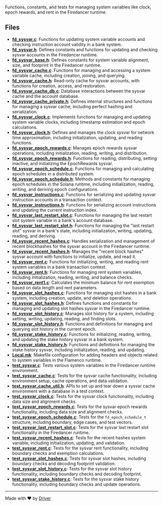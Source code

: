 <!--------------------------------------------------------------------------------->
<!-- IMPORTANT: This file is auto-generated by Driver (https://driver.ai). -------->
<!-- Manual edits may be overwritten on future commits. --------------------------->
<!--------------------------------------------------------------------------------->

Functions, constants, and tests for managing system variables like clock, epoch rewards, and rent in the Firedancer runtime.


## Files
- **[fd_sysvar.c](fd_sysvar.c.md)**: Functions for updating system variable accounts and checking instruction account validity in a bank system.
- **[fd_sysvar.h](fd_sysvar.h.md)**: Defines constants and functions for updating and checking sysvar accounts in the Firedancer runtime.
- **[fd_sysvar_base.h](fd_sysvar_base.h.md)**: Defines constants for system variable alignment, size, and footprint in the Firedancer runtime.
- **[fd_sysvar_cache.c](fd_sysvar_cache.c.md)**: Functions for managing and accessing a system variable cache, including creation, joining, and querying.
- **[fd_sysvar_cache.h](fd_sysvar_cache.h.md)**: Read-only cache for sysvar accounts, with functions for creation, access, and restoration.
- **[fd_sysvar_cache_db.c](fd_sysvar_cache_db.c.md)**: Database interactions between the sysvar cache and the account database.
- **[fd_sysvar_cache_private.h](fd_sysvar_cache_private.h.md)**: Defines internal structures and functions for managing a sysvar cache, including perfect hashing and serialization.
- **[fd_sysvar_clock.c](fd_sysvar_clock.c.md)**: Implements functions for managing and updating system variable clocks, including timestamp estimation and epoch calculations.
- **[fd_sysvar_clock.h](fd_sysvar_clock.h.md)**: Defines and manages the clock sysvar for network time approximation, including initialization, updating, and reading functions.
- **[fd_sysvar_epoch_rewards.c](fd_sysvar_epoch_rewards.c.md)**: Manages epoch rewards sysvar operations, including initialization, reading, writing, and distribution.
- **[fd_sysvar_epoch_rewards.h](fd_sysvar_epoch_rewards.h.md)**: Functions for reading, distributing, setting inactive, and initializing the EpochRewards sysvar.
- **[fd_sysvar_epoch_schedule.c](fd_sysvar_epoch_schedule.c.md)**: Functions for managing and calculating epoch schedules in a distributed system.
- **[fd_sysvar_epoch_schedule.h](fd_sysvar_epoch_schedule.h.md)**: Methods and constants for managing epoch schedules in the Solana runtime, including initialization, reading, writing, and deriving epoch configurations.
- **[fd_sysvar_instructions.c](fd_sysvar_instructions.c.md)**: Functions for serializing and updating sysvar instruction accounts in a transaction context.
- **[fd_sysvar_instructions.h](fd_sysvar_instructions.h.md)**: Functions for serializing account instructions and updating the current instruction index.
- **[fd_sysvar_last_restart_slot.c](fd_sysvar_last_restart_slot.c.md)**: Functions for managing the last restart slot system variable in a bank's account database.
- **[fd_sysvar_last_restart_slot.h](fd_sysvar_last_restart_slot.h.md)**: Functions for managing the "last restart slot" sysvar in a bank's state, including initialization, writing, updating, reading, and deriving.
- **[fd_sysvar_recent_hashes.c](fd_sysvar_recent_hashes.c.md)**: Handles serialization and management of recent blockhashes for the sysvar account in the Firedancer runtime.
- **[fd_sysvar_recent_hashes.h](fd_sysvar_recent_hashes.h.md)**: Manages the "recent block hashes" sysvar account with functions to initialize, update, and read it.
- **[fd_sysvar_rent.c](fd_sysvar_rent.c.md)**: Functions for initializing, writing, and reading rent system variables in a bank transaction context.
- **[fd_sysvar_rent.h](fd_sysvar_rent.h.md)**: Functions for managing rent system variables, including initialization, reading, writing, and balance checks.
- **[fd_sysvar_rent1.c](fd_sysvar_rent1.c.md)**: Calculates the minimum balance for rent exemption based on data length and rent parameters.
- **[fd_sysvar_slot_hashes.c](fd_sysvar_slot_hashes.c.md)**: Functions for managing slot hashes in a bank system, including creation, update, and deletion operations.
- **[fd_sysvar_slot_hashes.h](fd_sysvar_slot_hashes.h.md)**: Defines functions and constants for managing and updating slot hashes sysvar in the Firedancer runtime.
- **[fd_sysvar_slot_history.c](fd_sysvar_slot_history.c.md)**: Manages slot history for a system, including setting, writing, updating, reading, and finding slots.
- **[fd_sysvar_slot_history.h](fd_sysvar_slot_history.h.md)**: Functions and definitions for managing and querying slot history in the current epoch.
- **[fd_sysvar_stake_history.c](fd_sysvar_stake_history.c.md)**: Functions for initializing, reading, writing, and updating the stake history sysvar in a bank system.
- **[fd_sysvar_stake_history.h](fd_sysvar_stake_history.h.md)**: Functions and definitions for managing the stake history sysvar, including initialization, reading, and updating.
- **[Local.mk](Local.mk.md)**: Makefile configuration for adding headers and objects related to system variables in the Flamenco runtime.
- **[test_sysvar.c](test_sysvar.c.md)**: Tests various system variables in the Firedancer runtime environment.
- **[test_sysvar_cache.c](test_sysvar_cache.c.md)**: Tests for the sysvar cache functionality, including environment setup, cache operations, and data validation.
- **[test_sysvar_cache_util.h](test_sysvar_cache_util.h.md)**: APIs to set up and tear down a sysvar cache environment with a database in a test context.
- **[test_sysvar_clock.c](test_sysvar_clock.c.md)**: Tests for the sysvar clock functionality, including data size and alignment checks.
- **[test_sysvar_epoch_rewards.c](test_sysvar_epoch_rewards.c.md)**: Tests for the sysvar epoch rewards functionality, including data size and alignment checks.
- **[test_sysvar_epoch_schedule.c](test_sysvar_epoch_schedule.c.md)**: Tests for the `fd_epoch_schedule_t` structure, including boundary, edge cases, and test vectors.
- **[test_sysvar_last_restart_slot.c](test_sysvar_last_restart_slot.c.md)**: Tests for the sysvar last restart slot functionality in the Firedancer runtime.
- **[test_sysvar_recent_hashes.c](test_sysvar_recent_hashes.c.md)**: Tests for the recent hashes system variable, including initialization, updating, and validation.
- **[test_sysvar_rent.c](test_sysvar_rent.c.md)**: Tests for the sysvar rent functionality, including boundary checks and exemption calculations.
- **[test_sysvar_slot_hashes.c](test_sysvar_slot_hashes.c.md)**: Tests for sysvar slot hashes, including boundary checks and decoding footprint validation.
- **[test_sysvar_slot_history.c](test_sysvar_slot_history.c.md)**: Tests for the sysvar slot history functionality, including boundary checks and decoding footprint.
- **[test_sysvar_stake_history.c](test_sysvar_stake_history.c.md)**: Tests for the sysvar stake history functionality, including boundary checks and update operations.

---
Made with ❤️ by [Driver](https://www.driver.ai/)